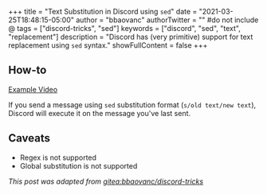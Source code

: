+++
title = "Text Substitution in Discord using `sed`"
date = "2021-03-25T18:48:15-05:00"
author = "bbaovanc"
authorTwitter = "" #do not include @
tags = ["discord-tricks", "sed"]
keywords = ["discord", "sed", "text", "replacement"]
description = "Discord has (very primitive) support for text replacement using `sed` syntax."
showFullContent = false
+++

## How-to

[Example Video](/blog/media/discord-tricks/sed-text-replacement.mov)

If you send a message using `sed` substitution format (`s/old text/new text`), Discord will execute it on the message you've last sent.

## Caveats

- Regex is not supported
- Global substitution is not supported

*This post was adapted from [gitea:bbaovanc/discord-tricks](https://git.bbaovanc.com/bbaovanc/discord-tricks)*
